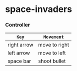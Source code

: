 # space-invaders

### Controller

`Key` | `Movement`
---------|---------
right arrow | move to right
left arrow | move to left
space bar | shoot bullet
